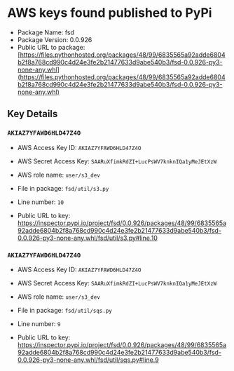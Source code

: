 # AWS keys found published to PyPi

* Package Name: fsd
* Package Version: 0.0.926
* Public URL to package: [https://files.pythonhosted.org/packages/48/99/6835565a92adde6804b2f8a768cd990c4d24e3fe2b21477633d9abe540b3/fsd-0.0.926-py3-none-any.whl](https://files.pythonhosted.org/packages/48/99/6835565a92adde6804b2f8a768cd990c4d24e3fe2b21477633d9abe540b3/fsd-0.0.926-py3-none-any.whl)

## Key Details

### `AKIAZ7YFAWD6HLD47Z4O`

* AWS Access Key ID: `AKIAZ7YFAWD6HLD47Z4O`
* AWS Secret Access Key: `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` 
* AWS role name: `user/s3_dev`
* File in package: `fsd/util/s3.py`
* Line number: `10`

* Public URL to key: https://inspector.pypi.io/project/fsd/0.0.926/packages/48/99/6835565a92adde6804b2f8a768cd990c4d24e3fe2b21477633d9abe540b3/fsd-0.0.926-py3-none-any.whl/fsd/util/s3.py#line.10



### `AKIAZ7YFAWD6HLD47Z4O`

* AWS Access Key ID: `AKIAZ7YFAWD6HLD47Z4O`
* AWS Secret Access Key: `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` 
* AWS role name: `user/s3_dev`
* File in package: `fsd/util/sqs.py`
* Line number: `9`

* Public URL to key: https://inspector.pypi.io/project/fsd/0.0.926/packages/48/99/6835565a92adde6804b2f8a768cd990c4d24e3fe2b21477633d9abe540b3/fsd-0.0.926-py3-none-any.whl/fsd/util/sqs.py#line.9



